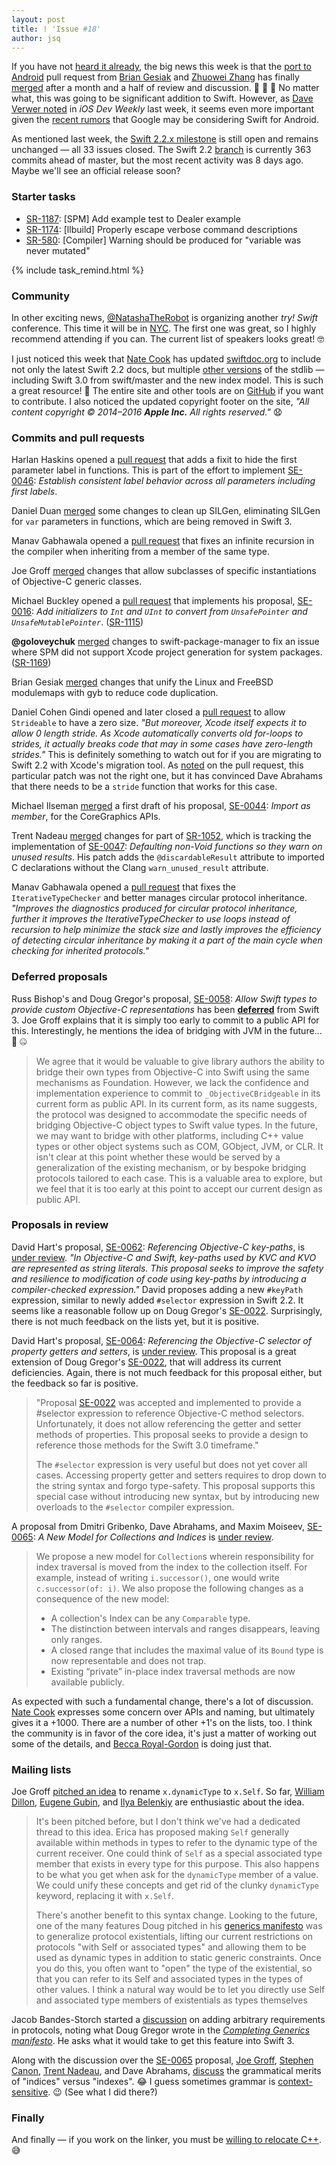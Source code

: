```yaml
---
layout: post
title: ! 'Issue #18'
author: jsq
---
```


If you have not [heard it already](https://twitter.com/modocache/status/720139771771805697), the big news this week is that the [port to Android](https://github.com/apple/swift/pull/1442) pull request from [Brian Gesiak](https://twitter.com/modocache) and [Zhuowei Zhang](https://twitter.com/zhuowei) has finally [merged](https://github.com/apple/swift/pull/1442#issuecomment-209215000) after a month and a half of review and discussion. 🎉 👏 🙌 No matter what, this was going to be significant addition to Swift. However, as [Dave Verwer noted](https://iosdevweekly.com/issues/245#start) in *iOS Dev Weekly* last week, it seems even more important given the [recent rumors](http://thenextweb.com/dd/2016/04/07/google-facebook-uber-swift/) that Google may be considering Swift for Android.

As mentioned last week, the [Swift 2.2.x milestone](https://github.com/apple/swift/pulls?q=milestone%3A%22Swift+2.2.x%22) is still open and remains unchanged &mdash; all 33 issues closed. The Swift 2.2 [branch](https://github.com/apple/swift/tree/swift-2.2-branch) is currently 363 commits ahead of master, but the most recent activity was 8 days ago. Maybe we'll see an official release soon?

<!--excerpt-->

### Starter tasks

- [SR-1187](https://bugs.swift.org/browse/SR-1187): [SPM] Add example test to Dealer example
- [SR-1174](https://bugs.swift.org/browse/SR-1174): [llbuild] Properly escape verbose command descriptions
- [SR-580](https://bugs.swift.org/browse/SR-580): [Compiler] Warning should be produced for "variable was never mutated"

{% include task_remind.html %}

### Community

In other exciting news, [@NatashaTheRobot](https://twitter.com/NatashaTheRobot/status/720234080860815360) is organizing another *try! Swift* conference. This time it will be in [NYC](http://www.tryswiftnyc.com). The first one was great, so I highly recommend attending if you can. The current list of speakers looks great! 🤓

I just noticed this week that [Nate Cook](https://twitter.com/nnnnnnnn) has updated [swiftdoc.org](http://swiftdoc.org) to include not only the latest Swift 2.2 docs, but multiple [other versions](http://swiftdoc.org/versions/) of the stdlib &mdash; including Swift 3.0 from swift/master and the new index model. This is such a great resource! 🙇 The entire site and other tools are on [GitHub](https://github.com/SwiftDocOrg) if you want to contribute. I also noticed the updated copyright footer on the site, *"All content copyright © 2014–2016 __Apple Inc.__ All rights reserved."* 😧

### Commits and pull requests

Harlan Haskins opened a [pull request](https://github.com/apple/swift/pull/2092) that adds a fixit to hide the first parameter label in functions. This is part of the effort to implement [SE-0046](https://github.com/apple/swift-evolution/blob/master/proposals/0046-first-label.md): *Establish consistent label behavior across all parameters including first labels*.

Daniel Duan [merged](https://github.com/apple/swift/pull/2087) some changes to clean up SILGen, eliminating SILGen for `var` parameters in functions, which are being removed in Swift 3.

Manav Gabhawala opened a [pull request](https://github.com/apple/swift/pull/2124) that fixes an infinite recursion in the compiler when inheriting from a member of the same type.

Joe Groff [merged](https://github.com/apple/swift/pull/2086) changes that allow subclasses of specific instantiations of Objective-C generic classes.

Michael Buckley opened a [pull request](https://github.com/apple/swift/pull/2163) that implements his proposal, [SE-0016](https://github.com/apple/swift-evolution/blob/master/proposals/0016-initializers-for-converting-unsafe-pointers-to-ints.md): *Add initializers to `Int` and `UInt` to convert from `UnsafePointer` and `UnsafeMutablePointer`*. ([SR-1115](https://bugs.swift.org/browse/SR-1115))

**@goloveychuk** [merged](https://github.com/apple/swift-package-manager/pull/243) changes to swift-package-manager to fix an issue where SPM did not support Xcode project generation for system packages. ([SR-1169](https://bugs.swift.org/browse/SR-1169))

Brian Gesiak [merged](https://github.com/apple/swift/pull/2081) changes that unify the Linux and FreeBSD modulemaps with gyb to reduce code duplication.

Daniel Cohen Gindi opened and later closed a [pull request](https://github.com/apple/swift/pull/2125) to allow `Strideable` to have a zero size. *"But moreover, Xcode itself expects it to allow 0 length stride. As Xcode automatically converts old for-loops to strides, it actually breaks code that may in some cases have zero-length strides."* This is definitely something to watch out for if you are migrating to Swift 2.2 with Xcode's migration tool. As [noted](https://github.com/apple/swift/pull/2125#issuecomment-208191381) on the pull request, this particular patch was not the right one, but it has convinced Dave Abrahams that there needs to be a `stride` function that works for this case.

Michael Ilseman [merged](https://github.com/apple/swift/pull/2107) a first draft of his proposal, [SE-0044](https://github.com/apple/swift-evolution/blob/master/proposals/0044-import-as-member.md): *Import as member*, for the CoreGraphics APIs.

Trent Nadeau [merged](https://github.com/apple/swift/pull/2103) changes for part of [SR-1052](https://bugs.swift.org/browse/SR-1052), which is tracking the implementation of [SE-0047](https://github.com/apple/swift-evolution/blob/master/proposals/0047-nonvoid-warn.md): *Defaulting non-Void functions so they warn on unused results*. His patch adds the `@discardableResult` attribute to imported C declarations without the Clang `warn_unused_result` attribute.

Manav Gabhawala opened a [pull request](https://github.com/apple/swift/pull/2123) that fixes the `IterativeTypeChecker` and better manages circular protocol inheritance. *"Improves the diagnostics produced for circular protocol inheritance, further it improves the IterativeTypeChecker to use loops instead of recursion to help minimize the stack size and lastly improves the efficiency of detecting circular inheritance by making it a part of the main cycle when checking for inherited protocols."*

### Deferred proposals

Russ Bishop's and Doug Gregor's proposal, [SE-0058](https://github.com/apple/swift-evolution/blob/master/proposals/0058-objectivecbridgeable.md): *Allow Swift types to provide custom Objective-C representations* has been [**deferred**](https://lists.swift.org/pipermail/swift-evolution-announce/2016-April/000095.html) from Swift 3. Joe Groff explains that it is simply too early to commit to a public API for this. Interestingly, he mentions the idea of bridging with JVM in the future... 🤔 🤐

>We agree that it would be valuable to give library authors the ability to bridge their own types from Objective-C into Swift using the same mechanisms as Foundation. However, we lack the confidence and implementation experience to commit to `_ObjectiveCBridgeable` in its current form as public API. In its current form, as its name suggests, the protocol was designed to accommodate the specific needs of bridging Objective-C object types to Swift value types. In the future, we may want to bridge with other platforms, including C++ value types or other object systems such as COM, GObject, JVM, or CLR. It isn't clear at this point whether these would be served by a generalization of the existing mechanism, or by bespoke bridging protocols tailored to each case. This is a valuable area to explore, but we feel that it is too early at this point to accept our current design as public API.

### Proposals in review

David Hart's proposal, [SE-0062](https://github.com/apple/swift-evolution/blob/master/proposals/0062-objc-keypaths.md): *Referencing Objective-C key-paths*, is [under review](https://lists.swift.org/pipermail/swift-evolution-announce/2016-April/000091.html). *"In Objective-C and Swift, key-paths used by KVC and KVO are represented as string literals. This proposal seeks to improve the safety and resilience to modification of code using key-paths by introducing a compiler-checked expression."* David proposes adding a new `#keyPath` expression, similar to newly added `#selector` expression in Swift 2.2. It seems like a reasonable follow up on Doug Gregor's [SE-0022](https://github.com/apple/swift-evolution/blob/master/proposals/0022-objc-selectors.md). Surprisingly, there is not much feedback on the lists yet, but it is positive.

David Hart's proposal, [SE-0064](https://github.com/apple/swift-evolution/blob/master/proposals/0064-property-selectors.md): *Referencing the Objective-C selector of property getters and setters*, is [under review](https://lists.swift.org/pipermail/swift-evolution-announce/2016-April/000092.html). This proposal is a great extension of Doug Gregor's [SE-0022](https://github.com/apple/swift-evolution/blob/master/proposals/0022-objc-selectors.md), that will address its current deficiencies. Again, there is not much feedback for this proposal either, but the feedback so far is positive.

> "Proposal [SE-0022](https://github.com/apple/swift-evolution/blob/master/proposals/0022-objc-selectors.md) was accepted and implemented to provide a #selector expression to reference Objective-C method selectors. Unfortunately, it does not allow referencing the getter and setter methods of properties. This proposal seeks to provide a design to reference those methods for the Swift 3.0 timeframe."
>
> The `#selector` expression is very useful but does not yet cover all cases. Accessing property getter and setters requires to drop down to the string syntax and forgo type-safety. This proposal supports this special case without introducing new syntax, but by introducing new overloads to the `#selector` compiler expression.

A proposal from Dmitri Gribenko, Dave Abrahams, and Maxim Moiseev, [SE-0065](https://github.com/apple/swift-evolution/blob/master/proposals/0065-collections-move-indices.md): *A New Model for Collections and Indices* is [under review](https://lists.swift.org/pipermail/swift-evolution-announce/2016-April/000094.html).

>We propose a new model for `Collection`s wherein responsibility for index traversal is moved from the index to the collection itself. For example, instead of writing `i.successor()`, one would write `c.successor(of: i)`. We also propose the following changes as a consequence of the new model:
>
> - A collection's Index can be any `Comparable` type.
> - The distinction between intervals and ranges disappears, leaving only ranges.
> - A closed range that includes the maximal value of its `Bound` type is now representable and does not trap.
> - Existing “private” in-place index traversal methods are now available publicly.

As expected with such a fundamental change, there's a lot of discussion. [Nate Cook](https://lists.swift.org/pipermail/swift-evolution/Week-of-Mon-20160411/014741.html) expresses some concern over APIs and naming, but ultimately gives it a +1000. There are a number of other +1's on the lists, too. I think the community is in favor of the core idea, it's just a matter of working out some of the details, and [Becca Royal-Gordon](https://lists.swift.org/pipermail/swift-evolution/Week-of-Mon-20160411/014658.html) is doing just that.

### Mailing lists

Joe Groff [pitched an idea](https://lists.swift.org/pipermail/swift-evolution/Week-of-Mon-20160411/014869.html) to rename `x.dynamicType` to `x.Self`. So far, [William Dillon](https://lists.swift.org/pipermail/swift-evolution/Week-of-Mon-20160411/014871.html), [Eugene Gubin](https://lists.swift.org/pipermail/swift-evolution/Week-of-Mon-20160411/014872.html), and [Ilya Belenkiy](https://lists.swift.org/pipermail/swift-evolution/Week-of-Mon-20160411/014885.html) are enthusiastic about the idea.

> It's been pitched before, but I don't think we've had a dedicated thread to this idea. Erica has proposed making `Self` generally available within methods in types to refer to the dynamic type of the current receiver. One could think of `Self` as a special associated type member that exists in every type for this purpose. This also happens to be what you get when ask for the `dynamicType` member of a value. We could unify these concepts and get rid of the clunky `dynamicType` keyword, replacing it with `x.Self`.
>
> There's another benefit to this syntax change. Looking to the future, one of the many features Doug pitched in his [generics manifesto](https://lists.swift.org/pipermail/swift-evolution/Week-of-Mon-20160229/011666.html) was to generalize protocol existentials, lifting our current restrictions on protocols "with Self or associated types" and allowing them to be used as dynamic types in addition to static generic constraints. Once you do this, you often want to "open" the type of the existential, so that you can refer to its Self and associated types in the types of other values. I think a natural way would be to let you directly use Self and associated type members of existentials as types themselves

Jacob Bandes-Storch started a [discussion](https://lists.swift.org/pipermail/swift-evolution/Week-of-Mon-20160411/014667.html) on adding arbitrary requirements in protocols, noting what Doug Gregor wrote in the [*Completing Generics manifesto*](https://lists.swift.org/pipermail/swift-evolution/Week-of-Mon-20160229/011666.html). He asks what it would take to get this feature into Swift 3.

Along with the discussion over the [SE-0065](https://github.com/apple/swift-evolution/blob/master/proposals/0065-collections-move-indices.md) proposal, [Joe Groff](https://lists.swift.org/pipermail/swift-evolution/Week-of-Mon-20160411/014688.html), [Stephen Canon](https://lists.swift.org/pipermail/swift-evolution/Week-of-Mon-20160411/014691.html), [Trent Nadeau](https://lists.swift.org/pipermail/swift-evolution/Week-of-Mon-20160411/014693.html), and Dave Abrahams, [discuss](https://lists.swift.org/pipermail/swift-evolution/Week-of-Mon-20160411/014740.html) the grammatical merits of "indices" versus "indexes". 😂 I guess sometimes grammar is [context-sensitive](https://en.wikipedia.org/wiki/Context-sensitive_grammar). 😉 (See what I did there?)

### Finally

And finally &mdash; if you work on the linker, you must be [willing to relocate C++](https://twitter.com/jckarter/status/719684649027391488). 😅
